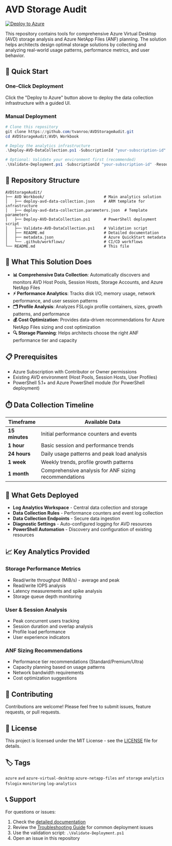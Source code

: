 # AVD Storage Audit

[![Deploy to Azure](https://aka.ms/deploytoazurebutton)](https://portal.azure.com/#create/Microsoft.Template/uri/https%3A%2F%2Fraw.githubusercontent.com%2Ftvanroo%2FAVDStorageAudit%2Fmain%2FAVD%2520Workbook%2Fdeploy-avd-data-collection.json)

This repository contains tools for comprehensive Azure Virtual Desktop (AVD) storage analysis and Azure NetApp Files (ANF) planning. The solution helps architects design optimal storage solutions by collecting and analyzing real-world usage patterns, performance metrics, and user behavior.

## 🚀 Quick Start

### One-Click Deployment
Click the "Deploy to Azure" button above to deploy the data collection infrastructure with a guided UI.

### Manual Deployment
```powershell
# Clone this repository
git clone https://github.com/tvanroo/AVDStorageAudit.git
cd AVDStorageAudit/AVD\ Workbook

# Deploy the analytics infrastructure
.\Deploy-AVD-DataCollection.ps1 -SubscriptionId "your-subscription-id" -ResourceGroupName "rg-avd-analytics"

# Optional: Validate your environment first (recommended)
.\Validate-Deployment.ps1 -SubscriptionId "your-subscription-id" -ResourceGroupName "rg-avd-analytics" -WhatIf
```

## 📁 Repository Structure

```
AVDStorageAudit/
├── AVD Workbook/                          # Main analytics solution
│   ├── deploy-avd-data-collection.json    # ARM template for infrastructure
│   ├── deploy-avd-data-collection.parameters.json  # Template parameters
│   ├── Deploy-AVD-DataCollection.ps1      # PowerShell deployment script
│   ├── Validate-AVD-DataCollection.ps1    # Validation script
│   ├── README.md                          # Detailed documentation
│   ├── metadata.json                      # Azure QuickStart metadata
│   └── .github/workflows/                 # CI/CD workflows
└── README.md                              # This file
```

## 🎯 What This Solution Does

- **📊 Comprehensive Data Collection**: Automatically discovers and monitors AVD Host Pools, Session Hosts, Storage Accounts, and Azure NetApp Files
- **⚡ Performance Analytics**: Tracks disk I/O, memory usage, network performance, and user session patterns
- **🗂️ Profile Analysis**: Analyzes FSLogix profile containers, sizes, growth patterns, and performance
- **💰 Cost Optimization**: Provides data-driven recommendations for Azure NetApp Files sizing and cost optimization
- **🔍 Storage Planning**: Helps architects choose the right ANF performance tier and capacity

## 📋 Prerequisites

- Azure Subscription with Contributor or Owner permissions
- Existing AVD environment (Host Pools, Session Hosts, User Profiles)  
- PowerShell 5.1+ and Azure PowerShell module (for PowerShell deployment)

## ⏱️ Data Collection Timeline

| Timeframe | Available Data |
|-----------|----------------|
| **15 minutes** | Initial performance counters and events |
| **1 hour** | Basic session and performance trends |
| **24 hours** | Daily usage patterns and peak load analysis |
| **1 week** | Weekly trends, profile growth patterns |
| **1 month** | Comprehensive analysis for ANF sizing recommendations |

## 🔧 What Gets Deployed

- **Log Analytics Workspace** - Central data collection and storage
- **Data Collection Rules** - Performance counters and event log collection  
- **Data Collection Endpoints** - Secure data ingestion
- **Diagnostic Settings** - Auto-configured logging for AVD resources
- **PowerShell Automation** - Discovery and configuration of existing resources

## 📈 Key Analytics Provided

### Storage Performance Metrics
- Read/write throughput (MiB/s) - average and peak
- Read/write IOPS analysis  
- Latency measurements and spike analysis
- Storage queue depth monitoring

### User & Session Analysis
- Peak concurrent users tracking
- Session duration and overlap analysis
- Profile load performance
- User experience indicators

### ANF Sizing Recommendations
- Performance tier recommendations (Standard/Premium/Ultra)
- Capacity planning based on usage patterns
- Network bandwidth requirements
- Cost optimization suggestions

## 🤝 Contributing

Contributions are welcome! Please feel free to submit issues, feature requests, or pull requests.

## 📄 License

This project is licensed under the MIT License - see the [LICENSE](LICENSE) file for details.

## 🏷️ Tags

`azure` `avd` `azure-virtual-desktop` `azure-netapp-files` `anf` `storage` `analytics` `fslogix` `monitoring` `log-analytics`

## 📞 Support

For questions or issues:
1. Check the [detailed documentation](AVD%20Workbook/README.md)
2. Review the [Troubleshooting Guide](TROUBLESHOOTING.md) for common deployment issues
3. Use the validation script: `.\Validate-Deployment.ps1`
4. Open an issue in this repository
